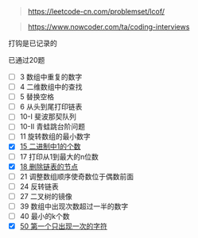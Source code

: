 > https://leetcode-cn.com/problemset/lcof/

> https://www.nowcoder.com/ta/coding-interviews

打钩是已记录的

已通过20题
- [ ] 3 数组中重复的数字  
- [ ] 4 二维数组中的查找
- [ ] 5 替换空格
- [ ] 6 从头到尾打印链表
- [ ] 10-I 斐波那契队列
- [ ] 10-II 青蛙跳台阶问题
- [ ] 11 旋转数组的最小数字
- [x] [15 二进制中1的个数](./15.md)
- [ ] 17 打印从1到最大的n位数
- [x] [18 删除链表的节点  ](./18.md)
- [ ] 21 调整数组顺序使奇数位于偶数前面
- [ ] 24 反转链表
- [ ] 27 二叉树的镜像
- [ ] 39 数组中出现次数超过一半的数字
- [ ] 40 最小的k个数  
- [x] [50 第一个只出现一次的字符  ](./50.md)